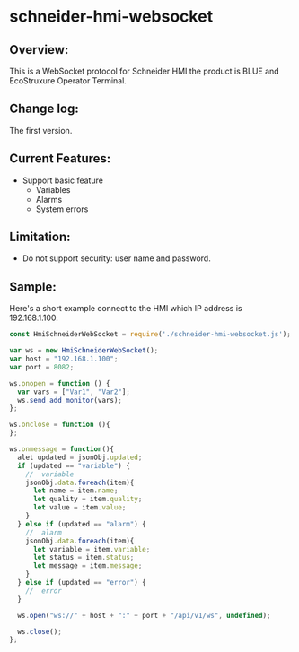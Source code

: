 # schneider-hmi-websocket

## Overview:

This is a WebSocket protocol for Schneider HMI the product is BLUE and EcoStruxure Operator Terminal.

## Change log:

The first version.

## Current Features: 

- Support basic feature
  - Variables
  - Alarms
  - System errors

## Limitation:

- Do not support security: user name and password.

## Sample:

Here's a short example connect to the HMI which IP address is 192.168.1.100.

```javascript
const HmiSchneiderWebSocket = require('./schneider-hmi-websocket.js');

var ws = new HmiSchneiderWebSocket();
var host = "192.168.1.100";
var port = 8082;

ws.onopen = function () {
  var vars = ["Var1", "Var2"];
  ws.send_add_monitor(vars);
};

ws.onclose = function (){
};

ws.onmessage = function(){
  alet updated = jsonObj.updated;
  if (updated == "variable") {
    //  variable
    jsonObj.data.foreach(item){
      let name = item.name;
      let quality = item.quality;
      let value = item.value;
    }
  } else if (updated == "alarm") {
    //  alarm
    jsonObj.data.foreach(item){
      let variable = item.variable;
      let status = item.status;
      let message = item.message;
    }
  } else if (updated == "error") {
    //  error 
  }

  ws.open("ws://" + host + ":" + port + "/api/v1/ws", undefined);

  ws.close();
};
```
